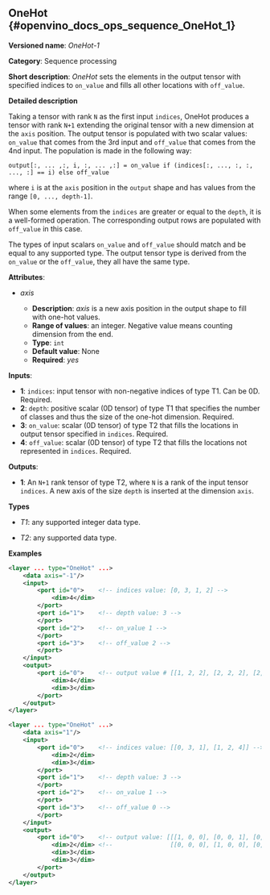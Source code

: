 ## OneHot <a name="OneHot"></a> {#openvino_docs_ops_sequence_OneHot_1}

**Versioned name**: *OneHot-1*

**Category**: Sequence processing

**Short description**: *OneHot* sets the elements in the output tensor with specified indices to `on_value` and fills all other locations with `off_value`.

**Detailed description**

Taking a tensor with rank `N` as the first input `indices`, OneHot produces a tensor with rank `N+1` extending the original
tensor with a new dimension at the `axis` position. The output tensor is populated with two scalar values: `on_value`
that comes from the 3rd input and `off_value` that comes from the 4nd input. The population is made in the following way:

    output[:, ... ,:, i, :, ... ,:] = on_value if (indices[:, ..., :, :, ..., :] == i) else off_value

where `i` is at the `axis` position in the `output` shape and has values from the range `[0, ..., depth-1]`.

When some elements from the `indices` are greater or equal to the `depth`, it is a well-formed operation. The corresponding output rows are populated with `off_value` in this case.

The types of input scalars `on_value` and `off_value` should match and be equal to any supported type. The output tensor type is derived from the `on_value` or the `off_value`, they all have the same type.

**Attributes**:

* *axis*

  * **Description**: *axis* is a new axis position in the output shape to fill with one-hot values.
  * **Range of values**: an integer. Negative value means counting dimension from the end.
  * **Type**: `int`
  * **Default value**: None
  * **Required**: *yes*

**Inputs**:

* **1**: `indices`: input tensor with non-negative indices of type T1. Can be 0D. Required.
* **2**: `depth`: positive scalar (0D tensor) of type T1 that specifies the number of classes and thus the size of the one-hot dimension. Required.
* **3**: `on_value`: scalar (0D tensor) of type T2 that fills the locations in output tensor specified in `indices`. Required.
* **4**: `off_value`: scalar (0D tensor) of type T2 that fills the locations not represented in `indices`. Required.

**Outputs**:

* **1**: An `N+1` rank tensor of type T2, where `N` is a rank of the input tensor `indices`. A new axis of the size `depth` is inserted at the dimension `axis`.

**Types**

* *T1*: any supported integer data type.

* *T2*: any supported data type.

**Examples**

```xml
<layer ... type="OneHot" ...>
    <data axis="-1"/>
    <input>
        <port id="0">    <!-- indices value: [0, 3, 1, 2] -->
            <dim>4</dim>
        </port>
        <port id="1">    <!-- depth value: 3 -->
        </port>
        <port id="2">    <!-- on_value 1 -->
        </port>
        <port id="3">    <!-- off_value 2 -->
        </port>
    </input>
    <output>
        <port id="0">    <!-- output value # [[1, 2, 2], [2, 2, 2], [2, 1, 2], [2, 2, 1]] -->
            <dim>4</dim>
            <dim>3</dim>
        </port>
    </output>
</layer>
```

```xml
<layer ... type="OneHot" ...>
    <data axis="1"/>
    <input>
        <port id="0">    <!-- indices value: [[0, 3, 1], [1, 2, 4]] -->
            <dim>2</dim>
            <dim>3</dim>
        </port>
        <port id="1">    <!-- depth value: 3 -->
        </port>
        <port id="2">    <!-- on_value 1 -->
        </port>
        <port id="3">    <!-- off_value 0 -->
        </port>
    </input>
    <output>
        <port id="0">    <!-- output value: [[[1, 0, 0], [0, 0, 1], [0, 0, 0]], -->
            <dim>2</dim> <!--                [[0, 0, 0], [1, 0, 0], [0, 1, 0]]] -->
            <dim>3</dim>
            <dim>3</dim>
        </port>
    </output>
</layer>
```